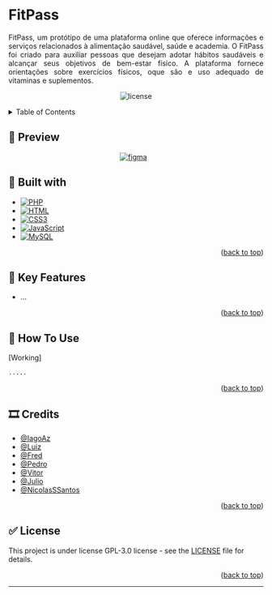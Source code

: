 <a name="readme-top"></a>

# FitPass

<p style="text-align: justify;">FitPass, um protótipo de uma plataforma online que oferece informações e serviços relacionados à alimentação saudável, saúde e academia. O FitPass foi criado para auxiliar pessoas que desejam adotar hábitos saudáveis e alcançar seus objetivos de bem-estar físico. A plataforma fornece orientações sobre exercícios físicos, oque são e uso adequado de vitaminas e suplementos.
</p>

<p align="center">
    <img alt="license" src="https://img.shields.io/github/license/IagoAz/FitPass.svg"/>
</p>

<!-- TABLE OF CONTENTS -->
<details>
  <summary>Table of Contents</summary>
  <ol>
    <li>
      <a href="#preview">Preview</a>
<!--      <ul>
        <li><a href="#text">Text</a></li>
        <li><a href="#text">Text</a></li>
      </ul>
-->
    </li>
    <li><a href="#built-with">Built with</a></li>
    <li><a href="#key-features">Key Features</a></li>
    <li><a href="#how-to-use">How To Use</a></li>
    <li><a href="#credits">Credits</a></li>
    <li><a href="#license">License</a></li>
  </ol>
</details>

<!-- PREVIEW AND FIGMA -->

## 📌 Preview

<p align="center">
  <a href="https://www.figma.com/file/aukjmm6YwIdGzfN5N8KqU1/FitPass-Desing?type=design&node-id=0%3A1&mode=design&t=A8i1iF70CSJYO8st-1" target="_blank" style="display: inline-block; text-align: center;">
    <img alt="figma" width="px" src="https://img.shields.io/badge/Figma-F24E1E?style=for-the-badge&logo=figma&logoColor=white" style="padding-right:10px;"/>
  </a>
</p>

## 🔨 Built with

* [![PHP][PHP.com]][PHP-url]
* [![HTML][HTML.com]][HTML-url]
* [![CSS3][CSS3.com]][CSS3.url]
* [![JavaScript][JavaScript.com]][JavaScript-url]
* [![MySQL][MySql.com]][MySql-url]


<p align="right">(<a href="#readme-top">back to top</a>)</p>

## 🔑 Key Features

* ...

<p align="right">(<a href="#readme-top">back to top</a>)</p>

## 📑 How To Use

[Working]

```bash
.....
```

<p align="right">(<a href="#readme-top">back to top</a>)</p>

## 🎞️ Credits

- [@IagoAz](https://github.com/IagoAz)
- [@Luiz]()
- [@Fred]()
- [@Pedro]()
- [@Vitor]()
- [@Julio]()
- [@NicolasSSantos](https://github.com/NicolasSSantos)

<p align="right">(<a href="#readme-top">back to top</a>)</p>

## ✅ License

This project is under license GPL-3.0 license - see the [LICENSE](https://github.com/IagoAz/FitPass/blob/main/LICENSE) file for details.

<p align="right">(<a href="#readme-top">back to top</a>)</p>

---


<!-- MARKDOWN LINKS & IMAGES -->
<!-- https://www.markdownguide.org/basic-syntax/#reference-style-links -->

[PHP.com]: https://img.shields.io/badge/PHP-777BB4?style=for-the-badge&logo=php&logoColor=white
[PHP-url]: https://www.php.net/
[HTML.com]: https://img.shields.io/badge/HTML5-E34F26?style=for-the-badge&logo=html5&logoColor=white
[HTML-url]: https://html.com/
[CSS3.com]: https://img.shields.io/badge/CSS3-1572B6?style=for-the-badge&logo=css3&logoColor=white
[CSS3.url]: https://css3.com/
[JavaScript.com]: https://img.shields.io/badge/JavaScript-323330?style=for-the-badge&logo=javascript&logoColor=F7DF1E
[JavaScript-url]: https://www.javascript.com/
[MySql.com]: https://img.shields.io/badge/MySQL-005C84?style=for-the-badge&logo=mysql&logoColor=white
[MySql-url]: https://www.mysql.com/